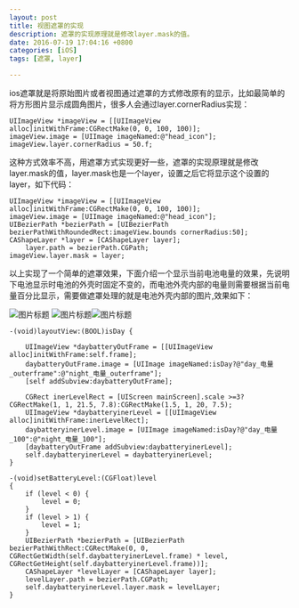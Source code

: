 ```yaml
---
layout: post
title: 视图遮罩的实现
description: 遮罩的实现原理就是修改layer.mask的值。
date: 2016-07-19 17:04:16 +0800
categories: [iOS]
tags: [遮罩, layer]

---
```

ios遮罩就是将原始图片或者视图通过遮罩的方式修改原有的显示，比如最简单的将方形图片显示成圆角图片，很多人会通过layer.cornerRadius实现：

```objc
UIImageView *imageView = [[UIImageView alloc]initWithFrame:CGRectMake(0, 0, 100, 100)];
imageView.image = [UIImage imageNamed:@"head_icon"];
imageView.layer.cornerRadius = 50.f;

```
这种方式效率不高，用遮罩方式实现更好一些，遮罩的实现原理就是修改layer.mask的值，layer.mask也是一个layer，设置之后它将显示这个设置的layer，如下代码：

```objc
UIImageView *imageView = [[UIImageView alloc]initWithFrame:CGRectMake(0, 0, 100, 100)];
imageView.image = [UIImage imageNamed:@"head_icon"];
UIBezierPath *bezierPath = [UIBezierPath bezierPathWithRoundedRect:imageView.bounds cornerRadius:50];
CAShapeLayer *layer = [CAShapeLayer layer];
    layer.path = bezierPath.CGPath;
imageView.layer.mask = layer;
```
以上实现了一个简单的遮罩效果，下面介绍一个显示当前电池电量的效果，先说明下电池显示时电池的外壳时固定不变的，而电池外壳内部的电量则需要根据当前电量百分比显示，需要做遮罩处理的就是电池外壳内部的图片,效果如下：

![图片标题](https://leanote.com/api/file/getImage?fileId=578dec5bab644135ea017c41) ![图片标题](https://leanote.com/api/file/getImage?fileId=578dec66ab644133ed017658)![图片标题](https://leanote.com/api/file/getImage?fileId=578cb13cab644133ed01510e)

```objc
-(void)layoutView:(BOOL)isDay {
    
    UIImageView *daybatteryOutFrame = [[UIImageView alloc]initWithFrame:self.frame];
    daybatteryOutFrame.image = [UIImage imageNamed:isDay?@"day_电量_outerframe":@"night_电量_outerframe"];
    [self addSubview:daybatteryOutFrame];
    
    CGRect inerLevelRect = [UIScreen mainScreen].scale >=3? CGRectMake(1, 1, 21.5, 7.8):CGRectMake(1.5, 1, 20, 7.5);
    UIImageView *daybatteryinerLevel = [[UIImageView alloc]initWithFrame:inerLevelRect];
    daybatteryinerLevel.image = [UIImage imageNamed:isDay?@"day_电量_100":@"night_电量_100"];
    [daybatteryOutFrame addSubview:daybatteryinerLevel];
    self.daybatteryinerLevel = daybatteryinerLevel;
}

-(void)setBatteryLevel:(CGFloat)level
{
    if (level < 0) {
        level = 0;
    }
    if (level > 1) {
        level = 1;
    }
    UIBezierPath *bezierPath = [UIBezierPath bezierPathWithRect:CGRectMake(0, 0, CGRectGetWidth(self.daybatteryinerLevel.frame) * level, CGRectGetHeight(self.daybatteryinerLevel.frame))];
    CAShapeLayer *levelLayer = [CAShapeLayer layer];
    levelLayer.path = bezierPath.CGPath;
    self.daybatteryinerLevel.layer.mask = levelLayer;
}
```
